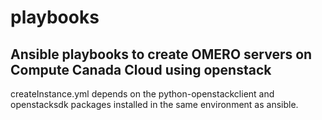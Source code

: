 # playbooks
Ansible playbooks to create OMERO servers on Compute Canada Cloud using openstack
----------
createInstance.yml depends on the python-openstackclient and openstacksdk packages installed in the same environment as ansible.

